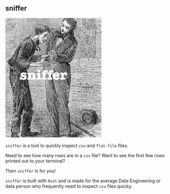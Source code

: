 ## sniffer

![alt text](imgs/sniff.png?raw=true=300x373)

`sniffer` is a tool to quickly inspect `csv` and `flat-file` files.

Need to see how many rows are in a `csv` file?
Want to see the first few rows printed out to your terminal?

Then `sniffer` is for you!

`sniffer` is built with `Rust` and is made for the average 
Data Engineering or data person who frequently need to inspect
`csv` files quicky.
